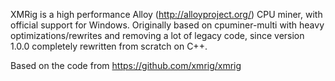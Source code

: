 XMRig is a high performance Alloy (http://alloyproject.org/) CPU miner, with official support for Windows.
Originally based on cpuminer-multi with heavy optimizations/rewrites and removing a lot of legacy code, since version 1.0.0 completely rewritten from scratch on C++.

Based on the code from https://github.com/xmrig/xmrig




